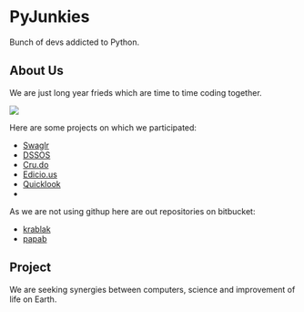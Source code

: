 # PyJunkies

Bunch of devs addicted to Python.

## About Us
We are just long year frieds which are time to time coding together. 

![](https://dl.dropboxusercontent.com/u/78826/koding/koding-photos.png)

Here are some projects on which we participated:

- [Swaglr](http://www.swaglr.com/swags/all/)
- [DSSOS](http://dss-pyjunkies.rhcloud.com/)
- [Cru.do](http://cru.do)
- [Edicio.us](http://edicio.us)
- [Quicklook](https://bitbucket.org/radekhofman/quicklook/overview)
- 

As we are not using githup here are out repositories on bitbucket:

- [krablak](https://bitbucket.org/radekhofman)
- [papab](https://bitbucket.org/radekhofman)

## Project
We are seeking synergies between computers, science and improvement of life on Earth.
